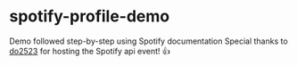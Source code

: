 # spotify-profile-demo
Demo followed step-by-step using Spotify documentation
  Special thanks to [do2523](https://github.com/do2523) for hosting the Spotify api event! 👍
